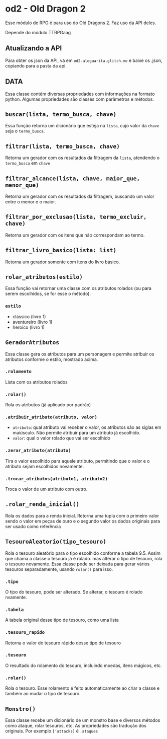 # od2 - Old Dragon 2
Esse módulo de RPG é para uso do Old Dragons 2. Faz uso da API deles.

Depende do módulo TTRPGaag

## Atualizando a API
Para obter os json da API, vá em `od2-aleguarita.glitch.me` e baixe os .json, copiando para a pasta da api.

## DATA
Essa classe contém diversas propriedades com informações na formato python. Algumas propriedades são classes com parâmetros e métodos.

## `buscar(lista, termo_busca, chave)`
Essa função retorna um dicionário que esteja na `lista`, cujo valor da `chave` seja o `termo_busca`.

## `filtrar(lista, termo_busca, chave)`
Retorna um gerador com os resultados da filtragem da `lista`, atendendo o `termo_busca` em `chave`

## `filtrar_alcance(lista, chave, maior_que, menor_que)`
Retorna um gerador com os resultados da filtragem, buscando um valor entre o menor e o maior.

## `filtrar_por_exclusao(lista, termo_excluir, chave)`
Retorna um gerador com os itens que não correspondam ao termo.

## `filtrar_livro_basico(lista: list)`
Retorna um gerador somente com itens do livro básico.

## `rolar_atributos(estilo)`
Essa função vai retornar uma classe com os atributos rolados (ou para serem escolhidos, se for esse o método).

### `estilo`
- clássico (livro 1)
- aventureiro (livro 1)
- heroico (livro 1)

## `GeradorAtributos`
Essa classe gera os atributos para um personagem e permite atribuir os atributos conforme o estilo, mostrado acima.

### `.rolamento`
Lista com os atributos rolados

### `.rolar()`
Rola os atributos (já aplicado por padrão)

### `.atribuir_atributo(atributo, valor)`
- `atributo`: qual atributo vai receber o valor, os atributos são as siglas em maiúsculo. Não permite atribuir para um atributo já escolhido.
- `valor`: qual o valor rolado que vai ser escolhido

### `.zerar_atributo(atributo)`
Tira o valor escolhido para aquele atributo, permitindo que o valor e o atributo sejam escolhidos novamente.

### `.trocar_atributos(atributo1, atributo2)`
Troca o valor de um atributo com outro.

## `.rolar_renda_inicial()`
Rola os dados para a renda inicial. Retorna uma tupla com o primeiro valor sendo o valor em peças de ouro e o segundo valor os dados originais para ser usado como referência

## `TesouroAleatorio(tipo_tesouro)`
Rola o tesouro aleatório para o tipo escolhido conforme a tabela 9.5. Assim que chama a classe o tesouro já é rolado. mas alterar o tipo de tesouro, rola o tesouro novamente. Essa classe pode ser deixada para gerar vários tesouros separadamente, usando `rolar()` para isso.

### `.tipo`
O tipo do tesouro, pode ser alterado. Se alterar, o tesouro é rolado nvamente.

### `.tabela`
A tabela original desse tipo de tesouro, como uma lista

### `.tesouro_rapido`
Retorna o valor do tesouro rápido desse tipo de tesouro

### `.tesouro`
O resultado do rolamento do tesouro, incluindo moedas, itens mágicos, etc.

### `.rolar()`
Rola o tesouro. Esse rolamento é feito automaticamente ao criar a classe e também ao mudar o tipo de tesouro.

## `Monstro()`
Essa classe recebe um dicionário de um monstro base e diversos métodos como ataque, rolar tesouros, etc. As propriedades são tradução dos originais. Por exemplo `['attacks]` é `.ataques`

